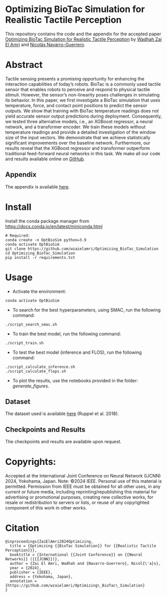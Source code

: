 # Optimizing BioTac Simulation for Realistic Tactile Perception


This repository contains the code and the appendix for the accepted paper [Optimizing BioTac Simulation for Realistic Tactile Perception](https://arxiv.org/abs/2404.10425) by [Wadhah Zai El Amri](https://wzaielamri.github.io) and [Nicolás Navarro-Guerrero](https://nicolas-navarro-guerrero.github.io).


# Abstract
Tactile sensing presents a promising opportunity for enhancing the interaction capabilities of today’s robots. BioTac is a commonly used tactile sensor that enables robots to perceive and respond to physical tactile stimuli. However, the sensor’s non-linearity poses challenges in simulating its behavior. In this paper, we first investigate a BioTac simulation that uses temperature, force, and contact point positions to predict the sensor outputs. We show that training with BioTac temperature readings does not yield accurate sensor output predictions during deployment. Consequently, we tested three alternative models, i.e., an XGBoost regressor, a neural network, and a transformer encoder. We train these models without temperature readings and provide a detailed investigation of the window size of the input vectors. We demonstrate that we achieve statistically significant improvements over the baseline network. Furthermore, our results reveal that the XGBoost regressor and transformer outperform traditional feed-forward neural networks in this task. We make all our code and results available online on [GitHub](https://github.com/wzaielamri/Optimizing_BioTac_Simulation/).

## Appendix
The appendix is available [here](https://github.com/wzaielamri/Optimizing_BioTac_Simulation/blob/master/Appendix_Simulating_Tactile_Signals_for_the_SynTouch_BioTac_Sensor_Paper.pdf).

# Install

Install the conda package manager from https://docs.conda.io/en/latest/miniconda.html

```
# Required: 
conda create -n OptBioSim python=3.9
conda activate OptBioSim
git clone https://github.com/wzaielamri/Optimizing_BioTac_Simulation
cd Optimizing_BioTac_Simulation
pip install -r requirements.txt
```

# Usage

- Activate the environment:

```
conda activate OptBioSim
```

- To search for the best hyperparameters, using SMAC, run the following command:

```
./script_search_smac.sh
```

- To train the best model, run the following command:

```
./script_train.sh
```

- To test the best model (inference and FLOS), run the following command:

```
./script_calculate_inference.sh
./script_calculate_flops.sh
```

- To plot the results, use the notebooks provided in the folder: *generate_figures*.

## Dataset

The dataset used is available [here](https://tams.informatik.uni-hamburg.de/research/datasets/index.php#biotac_single_contact_response) (Ruppel et al. 2018).

## Checkpoints and Results

The checkpoints and results are available upon request.


# Copyrights:

Accepted at the International Joint Conference on Neural Network (IJCNN) 2024, Yokohama, Japan.
Note: ©2024 IEEE. Personal use of this material is permitted. Permission from IEEE must be obtained for all other uses, in any current or future media, including reprinting/republishing this material for advertising or promotional purposes, creating new collective works, for resale or redistribution to servers or lists, or reuse of any copyrighted component of this work in other works.


# Citation

```
@inproceedings{ZaiElAmri2024Optimizing,
  title = {Optimizing {{BioTac Simulation}} for {{Realistic Tactile Perception}}},
  booktitle = {International {{Joint Conference}} on {{Neural Networks}} ({{IJCNN}})},
  author = {Zai El Amri, Wadhah and {Navarro-Guerrero}, Nicol{\'a}s},
  year = {2024},
  publisher = {IEEE},
  address = {Yokohama, Japan},
  annotation = {https://github.com/wzaielamri/Optimizing\_BioTac\_Simulation}
}
```
